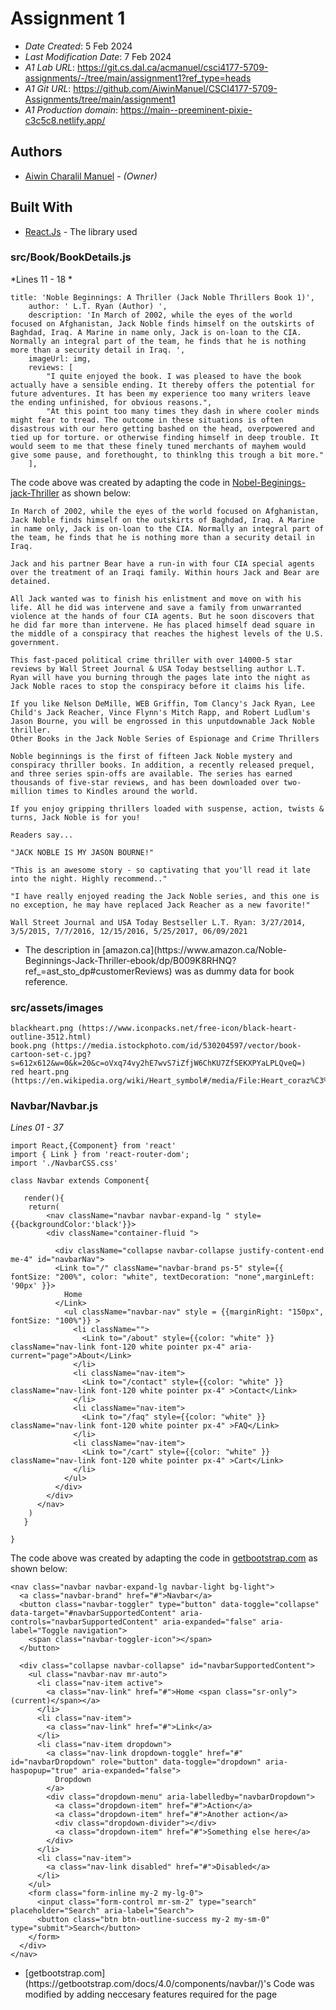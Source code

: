 
# Assignment 1


* *Date Created*: 5 Feb 2024
* *Last Modification Date*: 7 Feb 2024
* *A1 Lab URL*: https://git.cs.dal.ca/acmanuel/csci4177-5709-assignments/-/tree/main/assignment1?ref_type=heads
* *A1 Git URL*: https://github.com/AiwinManuel/CSCI4177-5709-Assignments/tree/main/assignment1
* *A1 Production domain*: https://main--preeminent-pixie-c3c5c8.netlify.app/


## Authors

* [Aiwin Charalil Manuel](aw380590@dal.ca) - *(Owner)*

## Built With

* [React.Js](https://react.dev/learn) - The  library used

### src/Book/BookDetails.js

*Lines 11 - 18 *

```
title: 'Noble Beginnings: A Thriller (Jack Noble Thrillers Book 1)',
    author: ' L.T. Ryan (Author) ',
    description: 'In March of 2002, while the eyes of the world focused on Afghanistan, Jack Noble finds himself on the outskirts of Baghdad, Iraq. A Marine in name only, Jack is on-loan to the CIA. Normally an integral part of the team, he finds that he is nothing more than a security detail in Iraq. ',
    imageUrl: img, 
    reviews: [
        "I quite enjoyed the book. I was pleased to have the book actually have a sensible ending. It thereby offers the potential for future adventures. It has been my experience too many writers leave the ending unfinished, for obvious reasons.",
        "At this point too many times they dash in where cooler minds might fear to tread. The outcome in these situations is often disastrous with our hero getting bashed on the head, overpowered and tied up for torture. or otherwise finding himself in deep trouble. It would seem to me that these finely tuned merchants of mayhem would give some pause, and forethought, to thinklng this trough a bit more."
    ], 

```

The code above was created by adapting the code in [Nobel-Beginings-jack-Thriller](https://www.amazon.ca/Noble-Beginnings-Jack-Thriller-ebook/dp/B009K8RHNQ?ref_=ast_sto_dp#customerReviews) as shown below: 

```
In March of 2002, while the eyes of the world focused on Afghanistan, Jack Noble finds himself on the outskirts of Baghdad, Iraq. A Marine in name only, Jack is on-loan to the CIA. Normally an integral part of the team, he finds that he is nothing more than a security detail in Iraq.

Jack and his partner Bear have a run-in with four CIA special agents over the treatment of an Iraqi family. Within hours Jack and Bear are detained.

All Jack wanted was to finish his enlistment and move on with his life. All he did was intervene and save a family from unwarranted violence at the hands of four CIA agents. But he soon discovers that he did far more than intervene. He has placed himself dead square in the middle of a conspiracy that reaches the highest levels of the U.S. government.

This fast-paced political crime thriller with over 14000-5 star reviews by Wall Street Journal & USA Today bestselling author L.T. Ryan will have you burning through the pages late into the night as Jack Noble races to stop the conspiracy before it claims his life.

If you like Nelson DeMille, WEB Griffin, Tom Clancy's Jack Ryan, Lee Child's Jack Reacher, Vince Flynn's Mitch Rapp, and Robert Ludlum's Jason Bourne, you will be engrossed in this unputdownable Jack Noble thriller.
Other Books in the Jack Noble Series of Espionage and Crime Thrillers

Noble beginnings is the first of fifteen Jack Noble mystery and conspiracy thriller books. In addition, a recently released prequel, and three series spin-offs are available. The series has earned thousands of five-star reviews, and has been downloaded over two-million times to Kindles around the world.

If you enjoy gripping thrillers loaded with suspense, action, twists & turns, Jack Noble is for you!

Readers say...

"JACK NOBLE IS MY JASON BOURNE!"

"This is an awesome story - so captivating that you'll read it late into the night. Highly recommend.."

"I have really enjoyed reading the Jack Noble series, and this one is no exception, he may have replaced Jack Reacher as a new favorite!"

Wall Street Journal and USA Today Bestseller L.T. Ryan: 3/27/2014, 3/5/2015, 7/7/2016, 12/15/2016, 5/25/2017, 06/09/2021

```

- <!---How---> The description in [amazon.ca](https://www.amazon.ca/Noble-Beginnings-Jack-Thriller-ebook/dp/B009K8RHNQ?ref_=ast_sto_dp#customerReviews) was as dummy data for book reference.

### src/assets/images


```
blackheart.png (https://www.iconpacks.net/free-icon/black-heart-outline-3512.html)
book.png (https://media.istockphoto.com/id/530204597/vector/book-cartoon-set-c.jpg?s=612x612&w=0&k=20&c=oVxq74vy2hE7wvS7iZfjW6ChKU7ZfSEKXPYaLPLQveQ=)
red heart.png (https://en.wikipedia.org/wiki/Heart_symbol#/media/File:Heart_coraz%C3%B3n.svg)

```

### Navbar/Navbar.js

*Lines 01 - 37*

```
import React,{Component} from 'react'
import { Link } from 'react-router-dom';
import './NavbarCSS.css'

class Navbar extends Component{

   render(){
    return(
        <nav className="navbar navbar-expand-lg " style={{backgroundColor:'black'}}>
        <div className="container-fluid ">
        
          <div className="collapse navbar-collapse justify-content-end me-4" id="navbarNav">
          <Link to="/" className="navbar-brand ps-5" style={{ fontSize: "200%", color: "white", textDecoration: "none",marginLeft: '90px' }}>
            Home
          </Link>
            <ul className="navbar-nav" style = {{marginRight: "150px", fontSize: "100%"}} >
              <li className="">
                <Link to="/about" style={{color: "white" }} className="nav-link font-120 white pointer px-4" aria-current="page">About</Link>
              </li>
              <li className="nav-item">
                <Link to="/contact" style={{color: "white" }} className="nav-link font-120 white pointer px-4" >Contact</Link>
              </li>
              <li className="nav-item">
                <Link to="/faq" style={{color: "white" }} className="nav-link font-120 white pointer px-4" >FAQ</Link>
              </li>
              <li className="nav-item">
                <Link to="/cart" style={{color: "white" }} className="nav-link font-120 white pointer px-4" >Cart</Link>
              </li>
            </ul>
          </div>
        </div>
      </nav>
    )
   }
   
}

```

The code above was created by adapting the code in [getbootstrap.com](https://getbootstrap.com/docs/4.0/components/navbar/) as shown below: 

```
<nav class="navbar navbar-expand-lg navbar-light bg-light">
  <a class="navbar-brand" href="#">Navbar</a>
  <button class="navbar-toggler" type="button" data-toggle="collapse" data-target="#navbarSupportedContent" aria-controls="navbarSupportedContent" aria-expanded="false" aria-label="Toggle navigation">
    <span class="navbar-toggler-icon"></span>
  </button>

  <div class="collapse navbar-collapse" id="navbarSupportedContent">
    <ul class="navbar-nav mr-auto">
      <li class="nav-item active">
        <a class="nav-link" href="#">Home <span class="sr-only">(current)</span></a>
      </li>
      <li class="nav-item">
        <a class="nav-link" href="#">Link</a>
      </li>
      <li class="nav-item dropdown">
        <a class="nav-link dropdown-toggle" href="#" id="navbarDropdown" role="button" data-toggle="dropdown" aria-haspopup="true" aria-expanded="false">
          Dropdown
        </a>
        <div class="dropdown-menu" aria-labelledby="navbarDropdown">
          <a class="dropdown-item" href="#">Action</a>
          <a class="dropdown-item" href="#">Another action</a>
          <div class="dropdown-divider"></div>
          <a class="dropdown-item" href="#">Something else here</a>
        </div>
      </li>
      <li class="nav-item">
        <a class="nav-link disabled" href="#">Disabled</a>
      </li>
    </ul>
    <form class="form-inline my-2 my-lg-0">
      <input class="form-control mr-sm-2" type="search" placeholder="Search" aria-label="Search">
      <button class="btn btn-outline-success my-2 my-sm-0" type="submit">Search</button>
    </form>
  </div>
</nav>

```


- <!---How---> [getbootstrap.com](https://getbootstrap.com/docs/4.0/components/navbar/)'s Code was modified by adding neccesary features required for the page